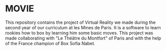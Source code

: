# MOVIE
This repository contains the project of Virtual Reality we made during the second year of our curriculum at les Mines de Paris. It is a software to learn rookies how to box by learning him some basic moves. This project was made collaborating with "Le Théâtre du Montfort" of Paris and with the help of the France champion of Box Sofia Nabet.
